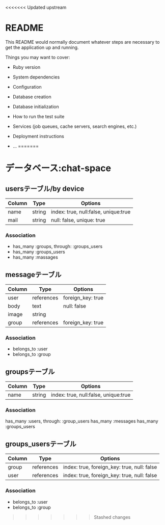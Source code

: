 <<<<<<< Updated upstream
# README

This README would normally document whatever steps are necessary to get the
application up and running.

Things you may want to cover:

* Ruby version

* System dependencies

* Configuration

* Database creation

* Database initialization

* How to run the test suite

* Services (job queues, cache servers, search engines, etc.)

* Deployment instructions

* ...
=======
# データベース:chat-space

## usersテーブル/by&nbsp;device

|Column|Type|Options|
|------|----|-------|
|name|string|index: true, null:false, unique:true|
|mail|string|null: false, unique: true|

### Association
- has_many :groups, through: :groups_users
- has_many :groups_users
- has_many :massages


## messageテーブル

|Column|Type|Options|
|------|----|-------|
|user|references|foreign_key: true|
|body|text|null: false|
|image|string||
|group|references|foreign_key: true|


### Association
- belongs_to :user
- belongs_to :group


## groupsテーブル

|Column|Type|Options|
|------|----|-------|
|name|string|index: true, null:false, unique:true|

### Association

has_many :users, through: :group_users
has_many :messages
has_many :groups_users


## groups_usersテーブル

|Column|Type|Options|
|------|----|-------|
|group|references|index: true, foreign_key: true, null: false|
|user|references|index: true, foreign_key: true, null: false|

### Association
- belongs_to :user
- belongs_to :group
>>>>>>> Stashed changes
